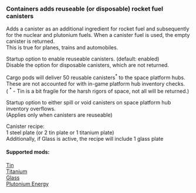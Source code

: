 ### Containers adds reuseable (or disposable) rocket fuel canisters  

Adds a canister as an additional ingredient for rocket fuel and subsequently for the nuclear and plutonium fuels.
When a canister fuel is used, the empty canister is returned.  
This is true for planes, trains and automobiles.  

Startup option to enable reuseable canisters. (default: enabled)  
Disable the option for disposable canisters, which are not returned.  

Cargo pods will deliver 50 reusable canisters<sup>\*</sup> to the space platform hubs.  
These are not accounted for with in-game platform hub inventory checks.  
( <sup>\*</sup> - Tin is a bit fragile for the harsh rigors of space, not all will be returned.)  

Startup option to either spill or void canisters on space platform hub inventory overflows.  
(Applies only when canisters are reuseable)  

Canister recipe:  
1 steel plate (or 2 tin plate or 1 titanium plate)  
Additionally, if Glass is active, the recipe will include 1 glass plate  

#### Supported mods:  
[Tin](https://mods.factorio.com/mod/bztin)  
[Titanium](https://mods.factorio.com/mod/bztitanium)  
[Glass](https://mods.factorio.com/mod/Glass)  
[Plutonium Energy](https://mods.factorio.com/mod/PlutoniumEnergy)  
